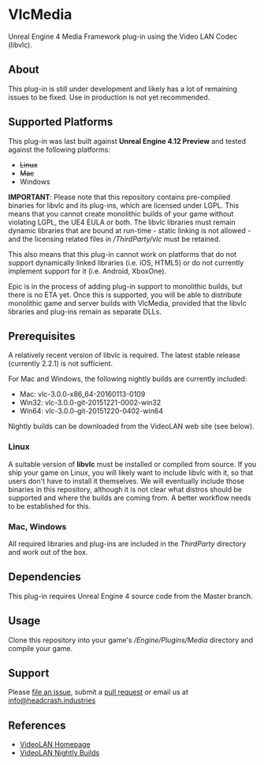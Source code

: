 # VlcMedia

Unreal Engine 4 Media Framework plug-in using the Video LAN Codec (libvlc).


## About

This plug-in is still under development and likely has a lot of remaining issues to be fixed. Use in production is not yet recommended.


## Supported Platforms

This plug-in was last built against **Unreal Engine 4.12 Preview** and tested
against the following platforms:

- ~~Linux~~
- ~~Mac~~
- Windows

**IMPORTANT**: Please note that this repository contains pre-compiled binaries for libvlc and its plug-ins, which are licensed under LGPL. This means that you cannot create monolithic builds of your game without violating LGPL, the UE4 EULA or both. The libvlc libraries must remain dynamic libraries that are bound at run-time - static linking is not allowed - and the licensing related files in */ThirdParty/vlc* must be retained.

This also means that this plug-in cannot work on platforms that do not support dynamically linked libraries (i.e. iOS, HTML5) or do not currently implement support for it (i.e. Android, XboxOne).

Epic is in the process of adding plug-in support to monolithic builds, but there is no ETA yet. Once this is supported, you will be able to distribute monolithic game and server builds with VlcMedia, provided that the libvlc libraries and plug-ins remain as separate DLLs.


## Prerequisites

A relatively recent version of libvlc is required. The latest stable release (currently 2.2.1) is not sufficient.

For Mac and Windows, the following nightly builds are currently included:
* Mac: vlc-3.0.0-x86_64-20160113-0109
* Win32: vlc-3.0.0-git-20151221-0002-win32
* Win64: vlc-3.0.0-git-20151220-0402-win64

Nightly builds can be downloaded from the VideoLAN web site (see below).

### Linux

A suitable version of **libvlc** must be installed or compiled from source. If you ship your game on  Linux, you will likely want to include libvlc with it, so that users don't have to install it themselves. We will eventually include those binaries in this repository, although it is not clear what distros should be supported and where the builds are coming from. A better workflow needs to be established for this.

### Mac, Windows

All required libraries and plug-ins are included in the *ThirdParty* directory and work out of the box.


## Dependencies

This plug-in requires Unreal Engine 4 source code from the Master branch.


## Usage

Clone this repository into your game's */Engine/Plugins/Media* directory and compile your game.


## Support

Please [file an issue](https://github.com/ue4plugins/VlcMedia/issues), submit a
[pull request](https://github.com/ue4plugins/VlcMedia/pulls?q=is%3Aopen+is%3Apr)
or email us at info@headcrash.industries


## References

* [VideoLAN Homepage](http://videolan.org)
* [VideoLAN Nightly Builds](http://nightlies.videolan.org/)
